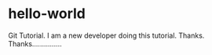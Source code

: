 # hello-world
Git Tutorial.
I am a new developer doing this tutorial.
Thanks.
Thanks...............
